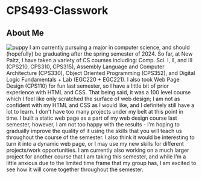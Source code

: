 # CPS493-Classwork
## About Me
![puppy](https://github.com/hintons1/CPS493-Classwork/assets/143753541/6a03da04-63d6-4baa-8caf-f631f1b44ced)
  I am currently pursuing a major in computer science, and should (hopefully) be graduating after the spring semester of 2024. So far, at New Paltz, I have taken a variety of CS courses including: Comp. Sci. I, II, and III (CPS210, CPS310, CPS315), Assembly Language and Computer Architecture (CPS330), Object Oriented Programming (CPS352), and Digital Logic Fundamentals + Lab (EGC220 + EGC221). I also took Web Page Design (CPS110) for fun last semester, so I have a little bit of prior experience with HTML and CSS. That being said, it was a 100 level course which I feel like only scratched the surface of web design; I am not as confident with my HTML and CSS as I would like, and I definitely still have a lot to learn.
	I don’t have too many projects under my belt at this point in time. I built a static web page as a part of my web design course last semester, however, I am not too happy with the results - I’m hoping to gradually improve the quality of it using the skills that you will teach us throughout the course of the semester. I also think it would be interesting to turn it into a dynamic web page, or I may use my new skills for different projects/work opportunities. I am currently also working on a much larger project for another course that I am taking this semester, and while I’m a little anxious due to the limited time frame that my group has, I am excited to see how it will come together throughout the semester.
